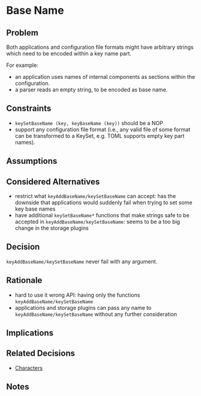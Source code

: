 # Base Name

## Problem

Both applications and configuration file formats might have arbitrary strings which need to be
encoded within a key name part.

For example:

- an application uses names of internal components as sections within the configuration.
- a parser reads an empty string, to be encoded as base name.

## Constraints

- `keySetBaseName (key, keyBaseName (key))` should be a NOP
- support any configuration file format (i.e., any valid file of some format can be transformed to a KeySet,
  e.g. TOML supports empty key part names).

## Assumptions

## Considered Alternatives

- restrict what `keyAddBaseName/keySetBaseName` can accept: has the downside that
  applications would suddenly fail when trying to set some key base names
- have additional `keySetBaseName*` functions that make strings safe to be accepted
  in `keyAddBaseName/keySetBaseName`: seems to be a too big change in the storage plugins

## Decision

`keyAddBaseName/keySetBaseName` never fail with any argument.

## Rationale

- hard to use it wrong API: having only the functions `keyAddBaseName/keySetBaseName`
- applications and storage plugins can pass any name to `keyAddBaseName/keySetBaseName` without any further consideration

## Implications

## Related Decisions

- [Characters](characters.md)

## Notes
